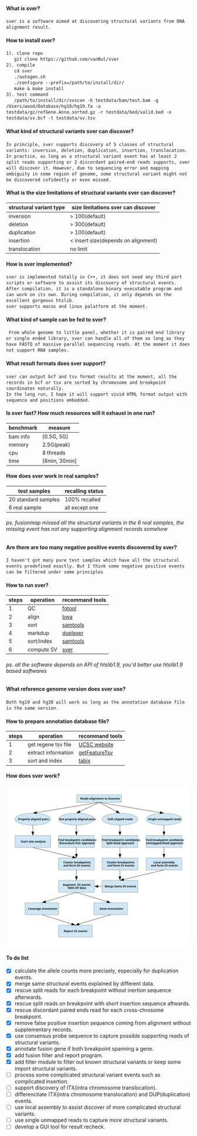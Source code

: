 #### What is sver?
    sver is a software aimed at discovering structural variants from DNA alignment result.
#### How to install sver?
    1). clone repo
       git clone https://github.com/vanNul/sver  
    2). compile 
       cd sver    
       ./autogen.sh   
       ./configure --prefix=/path/to/install/dir/ 
       make & make install 
    3). test command 
       /path/to/install/dir/svscan -b testdata/bam/test.bam -g /Users/wood/Database/hg19/hg19.fa -a testdata/gz/refGene.Anno.sorted.gz -r testdata/bed/valid.bed -o testdata/sv.bcf -t testdata/sv.tsv
  
#### What kind of structural variants sver can discover?
    In principle, sver supports discovery of 5 classes of structural variants: inversion, deletion, duplication, insertion, translocation.  
    In practice, as long as a structural variant event has at least 2 split reads supporting or 2 discordant paired-end reads supports, sver will discover it. However, due to sequencing error and mapping ambiguity in some region of genome, some structural variant might not be discovered cofidently or even missed. 
    
#### What is the size limitations of structural variants sver can discover? 
|structural variant type| size limitations sver can discover
|-----------------------|--------------------------------------
|inversion              | > 100(default)
|deletion               | > 300(default)
|duplication            | > 100(default)
|insertion              | < insert size(depends on alignment)
|translocation          | no limit

#### How is sver implemented?  
    sver is implemented totally in C++, it does not need any third part scripts or software to assist its discovery of structural events. 
    After compilation, it is a standalone binary executable program and can work on its own. During compilation, it only depends on the excellent gorgeous htslib. 
    sver supports macos and linux palatform at the moment.  

#### What kind of sample can be fed to sver?  
     From whole genome to little panel, whether it is paired end library or single ended library, sver can handle all of them as long as they have FASTQ of massive parallel sequencing reads. At the moment it does not support RNA samples. 
      
#### What result formats does sver support?  
    sver can output bcf and tsv format results at the moment, all the records in bcf or tsv are sorted by chromosome and breakpoint coordinates naturally.  
    In the long run, I hope it will support vivid HTML format output with sequence and positions embedded.
    
#### Is sver fast? How much resources will it exhaust in one run?  
|benchmark| measure
|---------|-----------
|bam info | [0.5G, 5G]
|memory   | 2.5G(peak)
|cpu      | 8 threads
|time     | [6min, 30min]
    
#### How does sver work in real samples?  
|test samples       | recalling status
|-------------------|---------------------
|20 standard samples| 100% recalled
|6 real sample      | all except one
###### ps. fusionmap missed all the structural variants in the 6 real samples, the missing event has not any supporting alignment records somehow

#### Are there are too many negative positive events discovered by sver?  
    I haven't got many pure test samples which have all the structural events predefined exactly. But I think some negative positive events can be filtered under some principles  

#### How to run sver?
|steps|operation  |recommand tools
|-----|-----------|----------------------------------------------
|1    | QC        |[fqtool](https://github.com/vanNul/fqtool)
|2    | align     |[bwa](https://github.com/lh3/bwa)
|3    | sort      |[samtools](https://github.com/samtools/samtools)
|4    | markdup   |[duplexer](https://github.com/vanNul/duplexer)
|5    | sort/index|[samtools](https://github.com/samtools/samtools)
|6    | compute SV|[sver](https://github.com/vanNul/sver)
###### ps. all the software depends on API of htslib1.9, you'd better use htslib1.9 based softwares 

#### What reference genome version does sver use?  
    Both hg19 and hg38 will work as long as the annotation database file is the same version.  

#### How to prepare annotation database file?  
|steps|operation          |recommand tools
|-----|-------------------|---------------------------------------------------
|1    |get regene tsv file| [UCSC website](https://genome.ucsc.edu/index.html)
|2    |extract information| [getFeatureTsv](https://github.com/vanNul/util/blob/master/getFeatureTsv.cpp)
|3    |sort and index     | [tabix](https://github.com/samtools/htslib)

#### How does sver work?  
![sver algorithm](./fig/sver.svg)

#### To do list
- [x] calculate the allele counts more precisely, especially for duplication events.
- [x] merge same structural events explained by different data.
- [x] rescue split reads for each breakpoint without inertion sequence afterwards.
- [x] rescue split reads on breakpoint with short insertion sequence aftwards.
- [x] rescue discordant paired ends read for each cross-chrosome breakpoint.
- [x] remove false positive insertion sequence coming from alignment without supplementary records.
- [x] use consensus probe sequence to capture possible supporting reads of structural variants.
- [x] annotate fusion gene if both breakpoint spanning a gene.
- [x] add fusion filter and report program.
- [x] add filter module to filter out known structural variants or keep some import structural variants.
- [ ] process some complicated structural variant events such as complicated insertion.
- [ ] support discovery of ITX(intra chromosome translocation).
- [ ] differenctiate ITX(intra chromosome translocation) and DUP(duplication) events.
- [ ] use local assembly to assist discover of more complicated structural variants.
- [ ] use single unmapped reads to capture more structural variants.
- [ ] develop a GUI tool for result recheck.
